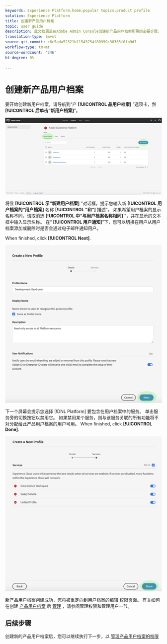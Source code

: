 ```yaml
---
keywords: Experience Platform;home;popular topics;product profile
solution: Experience Platform
title: 创建新产品用户档案
topic: user guide
description: 此文档涵盖在Adobe Admin Console创建新产品用户档案所需的必要步骤。 要开始创建新用户档案，请导航到“产品用户档案”选项卡，然后单击“新建用户档案”。
translation-type: tm+mt
source-git-commit: c6c5ada52321b11543254f80399c38365f0fb9d7
workflow-type: tm+mt
source-wordcount: '246'
ht-degree: 0%

---
```



# 创建新产品用户档案

要开始创建新用户档案，请导航到“产 **[!UICONTROL 品用户档案]** ”选项卡，然 **[!UICONTROL 后单击“新用户档案]**”。

![新用户档案按钮](../images/new-profile-button.png)

将显 **[!UICONTROL 示“新建用户档案]** ”对话框，提示您输入新 **[!UICONTROL 用户档案的“用户档案]** 名称 **[!UICONTROL ”和“]** 描述”。 如果希望用户档案的显示名称不同，请取消选 **[!UICONTROL 中“与用户档案名称相同]** ”，并在显示的文本框中输入显示名称。 在“ **[!UICONTROL 用户通知]**”下，您可以切换在用户从用户档案添加或删除时是否会通过电子邮件通知用户。

When finished, click **[!UICONTROL Next]**.

![new-用户档案-details](../images/new-profile-details.png)

下一个屏幕会提示您选择 [!DNL Platform] 要包含在用户档案中的服务。 单击服务旁的切换按钮以禁用它。 如果禁用某个服务，则与该服务关联的所有功能将不对分配给此产品用户档案的用户可用。 When finished, click **[!UICONTROL Done]**.

![新用户档案服务](../images/new-profile-services.png)

新产品用户档案创建成功，您将被重定向到用户档案的编辑 [权限页面](#edit-permissions)。 有关如何在创建 [产品用户档案](#manage-permissions-for-a-product-profile) 后 [管理](#manage-users-for-a-product-profile) ，请参阅管理权限和管理用户一节。

## 后续步骤

创建新的产品用户档案后，您可以继续执行下一步，以 [管理产品用户档案的权限](permissions.md)